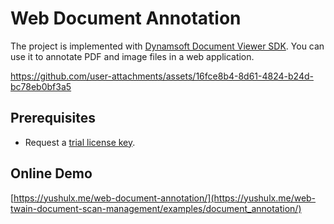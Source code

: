 # Web Document Annotation
The project is implemented with [Dynamsoft Document Viewer SDK](https://www.dynamsoft.com/document-viewer/docs/introduction/index.html). You can use it to annotate PDF and image files in a web application.

https://github.com/user-attachments/assets/16fce8b4-8d61-4824-b24d-bc78eb0bf3a5

## Prerequisites
- Request a [trial license key](https://www.dynamsoft.com/customer/license/trialLicense/?product=dcv&package=cross-platform).

## Online Demo
[https://yushulx.me/web-document-annotation/](https://yushulx.me/web-twain-document-scan-management/examples/document_annotation/)



